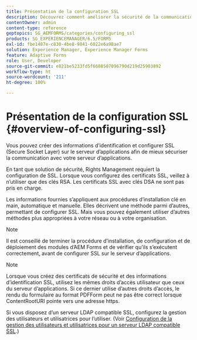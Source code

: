 ```yaml
---
title: Présentation de la configuration SSL
description: Découvrez comment améliorer la sécurité de la communication lors de la configuration de SSL.
contentOwner: admin
content-type: reference
geptopics: SG_AEMFORMS/categories/configuring_ssl
products: SG_EXPERIENCEMANAGER/6.5/FORMS
exl-id: fbe1487e-c830-4be8-9841-6022e6a98ae7
solution: Experience Manager, Experience Manager Forms
feature: Adaptive Forms
role: User, Developer
source-git-commit: e821be5233fd5f6688507096790d219d25903892
workflow-type: ht
source-wordcount: '211'
ht-degree: 100%

---
```


# Présentation de la configuration SSL {#overview-of-configuring-ssl}

Vous pouvez créer des informations d’identification et configurer SSL (Secure Socket Layer) sur le serveur d’applications afin de mieux sécuriser la communication avec votre serveur d’applications.

En tant que solution de sécurité, Rights Management requiert la configuration de SSL. Lorsque vous configurez des certificats SSL, veillez à n’utiliser que des clés RSA. Les certificats SSL avec clés DSA ne sont pas pris en charge.

Les informations fournies s’appliquent aux procédures d’installation clé en main, automatique et manuelle. Elles décrivent une méthode parmi d’autres, permettant de configurer SSL. Mais vous pouvez également utiliser d’autres méthodes plus appropriées à votre réseau ou à votre organisation.

>[!NOTE]
>
>Il est conseillé de terminer la procédure d’installation, de configuration et de déploiement des modules d’AEM Forms et de vérifier qu’ils s’exécutent correctement, avant de configurer SSL sur le serveur d’applications.

>[!NOTE]
>
>Lorsque vous créez des certificats de sécurité et des informations d’identification SSL, utilisez les mêmes droits d’accès utilisateur que ceux du serveur d’applications. Si ce dernier utilise d’autres droits d’accès, le rendu du formulaire au format PDFForm peut ne pas être correct lorsque ContentRootURI pointe vers une adresse https.

Si vous disposez d’un serveur LDAP compatible SSL, configurez la gestion des utilisateurs et utilisatrices pour l’utiliser. (Voir [Configuration de la gestion des utilisateurs et utilisatrices pour un serveur LDAP compatible SSL](/help/forms/using/admin-help/configure-user-management-ssl-enabled.md#configure-user-management-for-an-ssl-enabled-ldap-server).)
